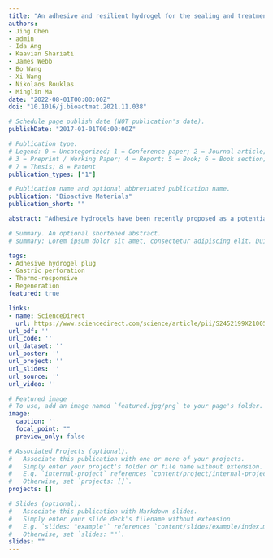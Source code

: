```yaml
---
title: "An adhesive and resilient hydrogel for the sealing and treatment of gastric perforation"
authors:
- Jing Chen
- admin
- Ida Ang
- Kaavian Shariati
- James Webb
- Bo Wang
- Xi Wang
- Nikolaos Bouklas
- Minglin Ma
date: "2022-08-01T00:00:00Z"
doi: "10.1016/j.bioactmat.2021.11.038"

# Schedule page publish date (NOT publication's date).
publishDate: "2017-01-01T00:00:00Z"

# Publication type.
# Legend: 0 = Uncategorized; 1 = Conference paper; 2 = Journal article;
# 3 = Preprint / Working Paper; 4 = Report; 5 = Book; 6 = Book section;
# 7 = Thesis; 8 = Patent
publication_types: ["1"]

# Publication name and optional abbreviated publication name.
publication: "Bioactive Materials"
publication_short: ""

abstract: "Adhesive hydrogels have been recently proposed as a potential option to seal and treat gastric perforation (GP) which causes high mortality despite advancements in surgical treatments. However, to be effective, the hydrogels must have sufficient tissue adhesiveness, tough mechanical property, tunable biodegradability and ideally are easy to apply and form. Herein, we report an adhesive and resilient hydrogel for the sealing and treatment of gastric perforation. The hydrogel consists of a bioactive, transglutaminase (TG)-crosslinked gelatin network and a dynamic, borate-crosslinked poly-N-[Tris(hydroxymethyl)methyl]acrylamide (PTH) network. The hydrogel can be formed in situ, facilitating easy delivery to the GP and allowing for precise sealing of the defects. In vivo experiments, using a perforated stomach mouse model, shows that the adhesive hydrogel plug effectively seals GP defects and promotes gastric mucosa regeneration. Overall, this hydrogel represents a promising biomaterial for GP treatment."

# Summary. An optional shortened abstract.
# summary: Lorem ipsum dolor sit amet, consectetur adipiscing elit. Duis posuere tellus ac convallis placerat. Proin tincidunt magna sed ex sollicitudin condimentum.

tags:
- Adhesive hydrogel plug
- Gastric perforation
- Thermo-responsive
- Regeneration
featured: true

links:
- name: ScienceDirect
  url: https://www.sciencedirect.com/science/article/pii/S2452199X21005855
url_pdf: ''
url_code: ''
url_dataset: ''
url_poster: ''
url_project: ''
url_slides: ''
url_source: ''
url_video: ''

# Featured image
# To use, add an image named `featured.jpg/png` to your page's folder. 
image:
  caption: ''
  focal_point: ""
  preview_only: false

# Associated Projects (optional).
#   Associate this publication with one or more of your projects.
#   Simply enter your project's folder or file name without extension.
#   E.g. `internal-project` references `content/project/internal-project/index.md`.
#   Otherwise, set `projects: []`.
projects: []

# Slides (optional).
#   Associate this publication with Markdown slides.
#   Simply enter your slide deck's filename without extension.
#   E.g. `slides: "example"` references `content/slides/example/index.md`.
#   Otherwise, set `slides: ""`.
slides: ""
---
```


